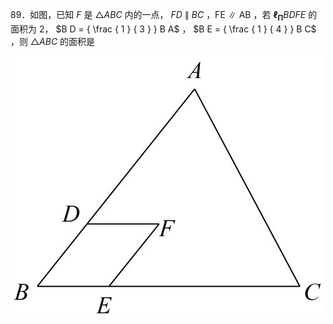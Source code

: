 89．如图，已知 $F$ 是 ${ \triangle A B C }$ 内的一点， $F D$ ∥ $B C$ ，FE ∥ AB ，若 $\boldsymbol { \mathbf { \ell } } _ { \boldsymbol { \Pi } } B D F E$ 的面积为 2， $B D = { \frac { 1 } { 3 } } B A$ ， $B E = { \frac { 1 } { 4 } } B C$ ，则 ${ \triangle A B C }$ 的面积是

![](<../../qs_image_DB/专题1-2_一文吃透相似三角形12个模型·共14类题型（解析版）/2cfa8c2af8e737dfde895618f29cc3540c92228efa8754ca2915bb4fdc4a6f71.jpg>)
